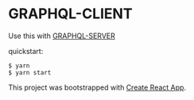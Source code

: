 # GRAPHQL-CLIENT
Use this with [GRAPHQL-SERVER](https://github.com/foodforarabbit/graphql-server)

quickstart:
```
$ yarn
$ yarn start
```

This project was bootstrapped with [Create React App](https://github.com/facebookincubator/create-react-app).
